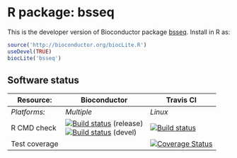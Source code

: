# R package: bsseq
This is the developer version of Bioconductor package [bsseq](http://bioconductor.org/packages/devel/bioc/html/bsseq.html).  Install in R as:

```r
source('http://bioconductor.org/biocLite.R')
useDevel(TRUE)
biocLite('bsseq')
```

## Software status

| Resource:     | Bioconductor        | Travis CI     |
| ------------- | ------------------- | ------------- |
| _Platforms:_  | _Multiple_          | _Linux_       |
| R CMD check   | <a href="http://bioconductor.org/checkResults/release/bioc-LATEST/bsseq/"><img border="0" src="http://bioconductor.org/shields/build/release/bioc/bsseq.svg" alt="Build status"></a> (release)</br><a href="http://bioconductor.org/checkResults/devel/bioc-LATEST/bsseq/"><img border="0" src="http://bioconductor.org/shields/build/devel/bioc/bsseq.svg" alt="Build status"></a> (devel) | <a href="https://travis-ci.org/kasperdanielhansen/bsseq"><img src="https://travis-ci.org/kasperdanielhansen/bsseq.svg" alt="Build status"></a> |
| Test coverage |                     | <a href="https://codecov.io/github/kasperdanielhansen/bsseq?branch=master"><img src="https://codecov.io/github/kasperdanielhansen/bsseq/coverage.svg?branch=master" alt="Coverage Status"/></a>   |                  |
